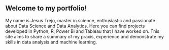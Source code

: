 ## Welcome to my portfolio!

My name is Jesus Trejo, master in science, enthusiastic and passionate about Data Science and Data Analytics. Here you can find projects developed in Python, R, Power Bi and Tableau that I have worked on. This site aims to share a summary of my praxis, experience and demonstrate my skills in data analysis and machine learning.
